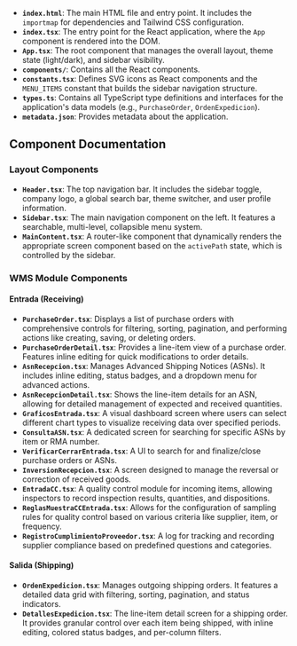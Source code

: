 -   **`index.html`**: The main HTML file and entry point. It includes the `importmap` for dependencies and Tailwind CSS configuration.
-   **`index.tsx`**: The entry point for the React application, where the `App` component is rendered into the DOM.
-   **`App.tsx`**: The root component that manages the overall layout, theme state (light/dark), and sidebar visibility.
-   **`components/`**: Contains all the React components.
-   **`constants.tsx`**: Defines SVG icons as React components and the `MENU_ITEMS` constant that builds the sidebar navigation structure.
-   **`types.ts`**: Contains all TypeScript type definitions and interfaces for the application's data models (e.g., `PurchaseOrder`, `OrdenExpedicion`).
-   **`metadata.json`**: Provides metadata about the application.

## Component Documentation

### Layout Components

-   **`Header.tsx`**: The top navigation bar. It includes the sidebar toggle, company logo, a global search bar, theme switcher, and user profile information.
-   **`Sidebar.tsx`**: The main navigation component on the left. It features a searchable, multi-level, collapsible menu system.
-   **`MainContent.tsx`**: A router-like component that dynamically renders the appropriate screen component based on the `activePath` state, which is controlled by the sidebar.

### WMS Module Components

#### Entrada (Receiving)

-   **`PurchaseOrder.tsx`**: Displays a list of purchase orders with comprehensive controls for filtering, sorting, pagination, and performing actions like creating, saving, or deleting orders.
-   **`PurchaseOrderDetail.tsx`**: Provides a line-item view of a purchase order. Features inline editing for quick modifications to order details.
-   **`AsnRecepcion.tsx`**: Manages Advanced Shipping Notices (ASNs). It includes inline editing, status badges, and a dropdown menu for advanced actions.
-   **`AsnRecepcionDetail.tsx`**: Shows the line-item details for an ASN, allowing for detailed management of expected and received quantities.
-   **`GraficosEntrada.tsx`**: A visual dashboard screen where users can select different chart types to visualize receiving data over specified periods.
-   **`ConsultaASN.tsx`**: A dedicated screen for searching for specific ASNs by item or RMA number.
-   **`VerificarCerrarEntrada.tsx`**: A UI to search for and finalize/close purchase orders or ASNs.
-   **`InversionRecepcion.tsx`**: A screen designed to manage the reversal or correction of received goods.
-   **`EntradaCC.tsx`**: A quality control module for incoming items, allowing inspectors to record inspection results, quantities, and dispositions.
-   **`ReglasMuestraCCEntrada.tsx`**: Allows for the configuration of sampling rules for quality control based on various criteria like supplier, item, or frequency.
-   **`RegistroCumplimientoProveedor.tsx`**: A log for tracking and recording supplier compliance based on predefined questions and categories.

#### Salida (Shipping)

-   **`OrdenExpedicion.tsx`**: Manages outgoing shipping orders. It features a detailed data grid with filtering, sorting, pagination, and status indicators.
-   **`DetallesExpedicion.tsx`**: The line-item detail screen for a shipping order. It provides granular control over each item being shipped, with inline editing, colored status badges, and per-column filters.